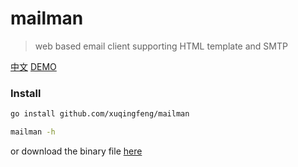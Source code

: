 # mailman
>web based email client supporting HTML template and SMTP

[中文](./README.md) [DEMO](https://github.com/xuqingfeng/mailman/wiki/Demo)

### Install

```sh
go install github.com/xuqingfeng/mailman

mailman -h
```
or download the binary file [here](https://github.com/xuqingfeng/mailman/releases)
